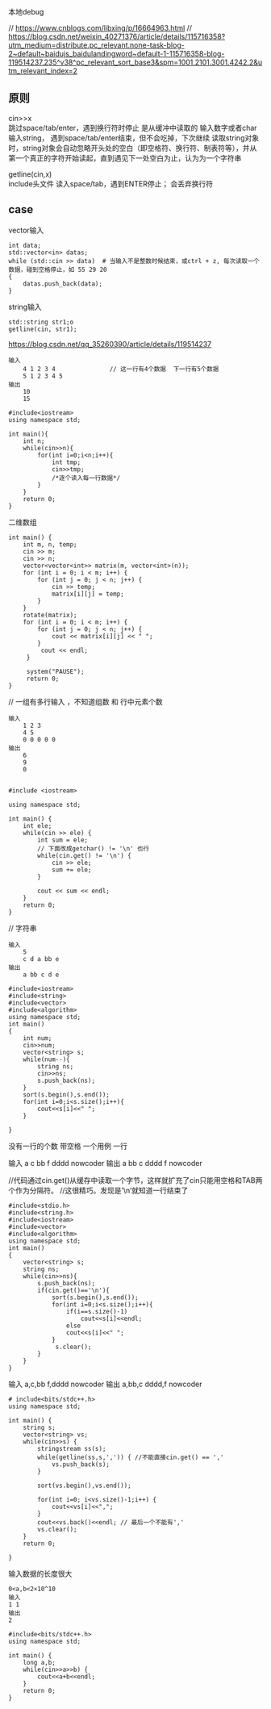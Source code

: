 

本地debug


// https://www.cnblogs.com/libxing/p/16664963.html
//  https://blog.csdn.net/weixin_40271376/article/details/115716358?utm_medium=distribute.pc_relevant.none-task-blog-2~default~baidujs_baidulandingword~default-1-115716358-blog-119514237.235^v38^pc_relevant_sort_base3&spm=1001.2101.3001.4242.2&utm_relevant_index=2



## 原则
cin>>x  
跳过space/tab/enter，遇到换行符时停止 
是从缓冲中读取的
输入数字或者char
输入string， 遇到space/tab/enter结束，但不会吃掉，下次继续
读取string对象时，string对象会自动忽略开头处的空白（即空格符、换行符、制表符等），并从第一个真正的字符开始读起，直到遇见下一处空白为止，认为为一个字符串

getline(cin,x)  
include<string>头文件
读入space/tab，遇到ENTER停止； 会丢弃换行符






## case

vector输入

```
int data;
std::vector<in> datas;
while (std::cin >> data)  # 当输入不是整数时候结束，或ctrl + z, 每次读取一个数据，碰到空格停止，如 55 29 20
{
	datas.push_back(data);
}
```

string输入
```
std::string str1;o
getline(cin, str1);
```





https://blog.csdn.net/qq_35260390/article/details/119514237




```
输入
	4 1 2 3 4				// 这一行有4个数据  下一行有5个数据
	5 1 2 3 4 5
输出
	10
	15

#include<iostream>
using namespace std;

int main(){
    int n;
    while(cin>>n){
        for(int i=0;i<n;i++){
            int tmp;
            cin>>tmp;
            /*逐个读入每一行数据*/
        }
    }
    return 0;
}
```


二维数组
```
int main() {
    int m, n, temp;
    cin >> m;
    cin >> n;
    vector<vector<int>> matrix(m, vector<int>(n));
    for (int i = 0; i < m; i++) {
        for (int j = 0; j < n; j++) {
            cin >> temp;
            matrix[i][j] = temp;
        }
    }
    rotate(matrix);
    for (int i = 0; i < m; i++) {
        for (int j = 0; j < n; j++) {
            cout << matrix[i][j] << " ";
        }
         cout << endl;
     }
     
     system("PAUSE");
     return 0;
}
```



// 一组有多行输入 ，不知道组数 和 行中元素个数

```
输入
	1 2 3
	4 5
	0 0 0 0 0
输出
	6
	9
	0


#include <iostream>

using namespace std;

int main() {
    int ele;
    while(cin >> ele) {
        int sum = ele;
        // 下面改成getchar() != '\n' 也行
        while(cin.get() != '\n') {				
            cin >> ele;
            sum += ele;
        }
        
        cout << sum << endl;
    }
    return 0;
}

```

// 字符串


```
输入
	5
	c d a bb e
输出
	a bb c d e

#include<iostream>
#include<string>
#include<vector>
#include<algorithm>
using namespace std;
int main()
{
    int num;
    cin>>num;
    vector<string> s;
    while(num--){
        string ns;
        cin>>ns;
        s.push_back(ns);
    }
    sort(s.begin(),s.end());
    for(int i=0;i<s.size();i++){
        cout<<s[i]<<" ";
    }
    
}

```

没有一行的个数 带空格
一个用例 一行

输入
	a c bb
	f dddd
	nowcoder
输出
	a bb c
	dddd f
	nowcoder


//代码通过cin.get()从缓存中读取一个字节，这样就扩充了cin只能用空格和TAB两个作为分隔符。
//这很精巧。发现是’\n’就知道一行结束了 
```
#include<stdio.h>
#include<string.h>
#include<iostream>
#include<vector>
#include<algorithm>
using namespace std;
int main()
{
    vector<string> s;
    string ns;
    while(cin>>ns){
        s.push_back(ns);
        if(cin.get()=='\n'){
            sort(s.begin(),s.end());
            for(int i=0;i<s.size();i++){
                if(i==s.size()-1)
                    cout<<s[i]<<endl;
                else
                cout<<s[i]<<" ";
            }
             s.clear();
        }
    }
}
```

输入
	a,c,bb
	f,dddd
	nowcoder
输出
    a,bb,c
    dddd,f
    nowcoder
```
# include<bits/stdc++.h>
using namespace std;

int main() {
    string s;
    vector<string> vs;
    while(cin>>s) {
        stringstream ss(s);
        while(getline(ss,s,',')) { //不能直接cin.get() == ','
            vs.push_back(s);
        }
        
        sort(vs.begin(),vs.end());

        for(int i=0; i<vs.size()-1;i++) {
            cout<<vs[i]<<",";
        }
        cout<<vs.back()<<endl; // 最后一个不能有','
        vs.clear();
    }
    return 0; 
    
}

```


输入数据的长度很大
```
0<a,b<2×10^10
输入 
1 1
输出
2

#include<bits/stdc++.h>
using namespace std;

int main() {
    long a,b;
    while(cin>>a>>b) {
        cout<<a+b<<endl;
    }
    return 0;
}
  
  ```